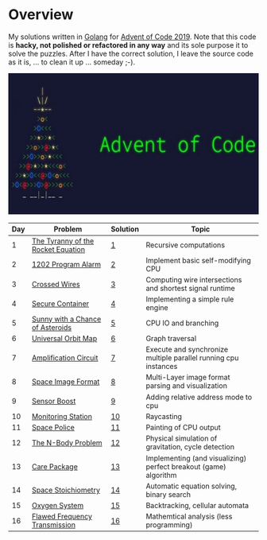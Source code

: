 # Overview

My solutions written in [Golang](http://golang.org) for [Advent of Code 2019](https://adventofcode.com/2019).
Note that this code is **hacky, not polished or refactored in any way** and its sole purpose it to solve the puzzles.
After I have the correct solution, I leave the source code as it is, ... to clean it up ... someday ;-).

![](logo.jpg)

| Day | Problem                             | Solution | Topic |
|-----|-------------------------------------|----------|-------|
| 1   | [The Tyranny of the Rocket Equation](https://adventofcode.com/2019/day/1) | [1](1) | Recursive computations |
| 2   | [1202 Program Alarm](https://adventofcode.com/2019/day/2) | [2](2) | Implement basic self-modifying CPU |
| 3   | [Crossed Wires](https://adventofcode.com/2019/day/3) | [3](3) | Computing wire intersections and shortest signal runtime |
| 4   | [Secure Container](https://adventofcode.com/2019/day/4) | [4](4) | Implementing a simple rule engine |
| 5   | [Sunny with a Chance of Asteroids](https://adventofcode.com/2019/day/5) | [5](5) | CPU IO and branching |
| 6   | [Universal Orbit Map](https://adventofcode.com/2019/day/6) | [6](6) | Graph traversal |
| 7   | [Amplification Circuit](https://adventofcode.com/2019/day/7) | [7](7) | Execute and synchronize multiple parallel running cpu instances |
| 8   | [Space Image Format](https://adventofcode.com/2019/day/8) | [8](8) | Multi-Layer image format parsing and visualization |
| 9   | [Sensor Boost](https://adventofcode.com/2019/day/9) | [9](9) | Adding relative address mode to cpu |
| 10   | [Monitoring Station](https://adventofcode.com/2019/day/10) | [10](10) | Raycasting |
| 11   | [Space Police](https://adventofcode.com/2019/day/11) | [11](11) | Painting of CPU output |
| 12   | [The N-Body Problem](https://adventofcode.com/2019/day/12) | [12](12) | Physical simulation of gravitation, cycle detection |
| 13   | [Care Package](https://adventofcode.com/2019/day/13) | [13](13) | Implementing (and visualizing) perfect breakout (game) algorithm | 
| 14   | [Space Stoichiometry](https://adventofcode.com/2019/day/14) | [14](14) | Automatic equation solving, binary search |
| 15   | [Oxygen System](https://adventofcode.com/2019/day/15) | [15](15) | Backtracking, cellular automata |
| 16   | [Flawed Frequency Transmission](https://adventofcode.com/2019/day/16) | [16](16) | Mathemtical analysis (less programming) |